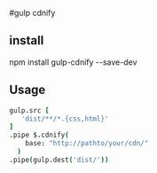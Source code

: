 #gulp cdnify

## install
npm install gulp-cdnify --save-dev

## Usage
```coffee
gulp.src [
   'dist/**/*.{css,html}'
]
.pipe $.cdnify(
    base: "http://pathto/your/cdn/"
  )
.pipe(gulp.dest('dist/'))
```
